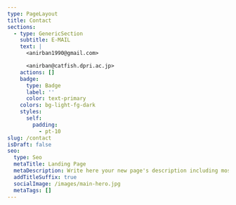 ```yaml
---
type: PageLayout
title: Contact
sections:
  - type: GenericSection
    subtitle: E-MAIL
    text: |
      <anirban1990@gmail.com>

      <anirban@catfish.dpri.ac.jp>
    actions: []
    badge:
      type: Badge
      label: ''
      color: text-primary
    colors: bg-light-fg-dark
    styles:
      self:
        padding:
          - pt-10
slug: /contact
isDraft: false
seo:
  type: Seo
  metaTitle: Landing Page
  metaDescription: Write here your new page's description including most relevant keywords.
  addTitleSuffix: true
  socialImage: /images/main-hero.jpg
  metaTags: []
---
```

